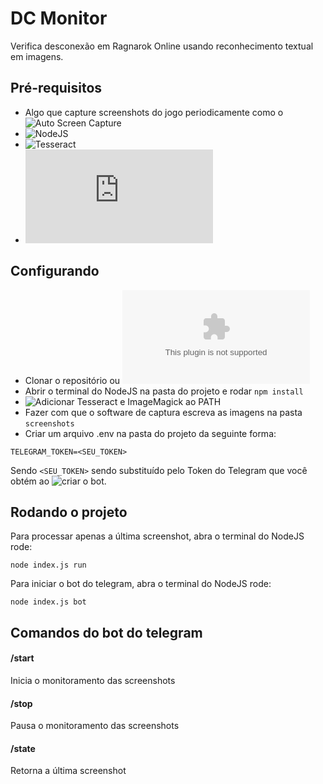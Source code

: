 # DC Monitor

Verifica desconexão em Ragnarok Online usando reconhecimento textual em imagens.

## Pré-requisitos

- Algo que capture screenshots do jogo periodicamente como o ![Auto Screen Capture](https://sourceforge.net/projects/autoscreen/)
- ![NodeJS](http://nodejs.org)
- ![Tesseract](https://github.com/tesseract-ocr/tesseract/wiki/Downloads)
- ![ImageMagick](https://www.imagemagick.org/script/download.php)

## Configurando

- Clonar o repositório ou ![baixar o zip](https://github.com/sergiovilar/dc-monitor/archive/master.zip)
- Abrir o terminal do NodeJS na pasta do projeto e rodar `npm install`
- ![Adicionar Tesseract e ImageMagick ao PATH](https://www.howtogeek.com/118594/how-to-edit-your-system-path-for-easy-command-line-access/)
- Fazer com que o software de captura escreva as imagens na pasta `screenshots`
- Criar um arquivo .env na pasta do projeto da seguinte forma:

```
TELEGRAM_TOKEN=<SEU_TOKEN>
```

Sendo `<SEU_TOKEN>` sendo substituído pelo Token do Telegram que você obtém ao ![criar o bot](https://core.telegram.org/bots#creating-a-new-bot).

## Rodando o projeto

Para processar apenas a última screenshot, abra o terminal do NodeJS rode:

    node index.js run

Para iniciar o bot do telegram, abra o terminal do NodeJS rode:

    node index.js bot

## Comandos do bot do telegram

#### /start

Inicia o monitoramento das screenshots

#### /stop

Pausa o monitoramento das screenshots

#### /state

Retorna a última screenshot

